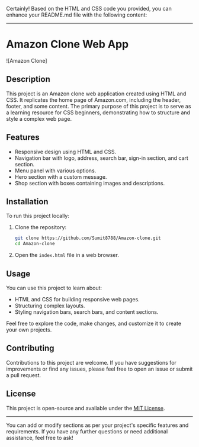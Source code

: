 Certainly! Based on the HTML and CSS code you provided, you can enhance your README.md file with the following content:

---

# Amazon Clone Web App

![Amazon Clone]

## Description

This project is an Amazon clone web application created using HTML and CSS. It replicates the home page of Amazon.com, including the header, footer, and some content. The primary purpose of this project is to serve as a learning resource for CSS beginners, demonstrating how to structure and style a complex web page.

## Features

- Responsive design using HTML and CSS.
- Navigation bar with logo, address, search bar, sign-in section, and cart section.
- Menu panel with various options.
- Hero section with a custom message.
- Shop section with boxes containing images and descriptions.

## Installation

To run this project locally:

1. Clone the repository:
   ```bash
   git clone https://github.com/Sumit8788/Amazon-clone.git
   cd Amazon-clone
   ```
2. Open the `index.html` file in a web browser.

## Usage

You can use this project to learn about:

- HTML and CSS for building responsive web pages.
- Structuring complex layouts.
- Styling navigation bars, search bars, and content sections.

Feel free to explore the code, make changes, and customize it to create your own projects.

## Contributing

Contributions to this project are welcome. If you have suggestions for improvements or find any issues, please feel free to open an issue or submit a pull request.

## License

This project is open-source and available under the [MIT License](LICENSE).

---

You can add or modify sections as per your project's specific features and requirements. If you have any further questions or need additional assistance, feel free to ask!